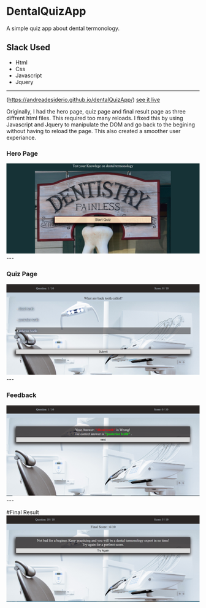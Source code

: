 # DentalQuizApp
A simple quiz app about dental termonology.


## Slack Used
+ Html
+ Css
+ Javascript
+ Jquery
----
(https://andreadesiderio.github.io/dentalQuizApp/)
<a href='https://andreadesiderio.github.io/dentalQuizApp/' target='_blank'>see it live</a>

Originally, I had the hero page, quiz page and final result page as three diffrent html files. This required too many reloads. I fixed this by using Javascript and Jquery to manipulate the DOM and go back to the begining without having to reload the page. This also created a smoother user experiance.



### Hero Page 
<img src="screenshots/Annotation 2019-07-24 193824.png" alt="hero page">
---

### Quiz Page
<img src="screenshots/Annotation 2019-07-24 194056.png" alt="hero page">
---

### Feedback
<img src="screenshots/Annotation 2019-07-24 194633.png" alt="hero page">
---

#Final Result
<img src="screenshots/Annotation 2019-07-24 194436.png" alt="hero page">
